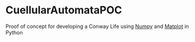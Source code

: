 # CuellularAutomataPOC

Proof of concept for developing a Conway Life using [Numpy](http://www.numpy.org/) and [Matplot](https://matplotlib.org/) in Python
